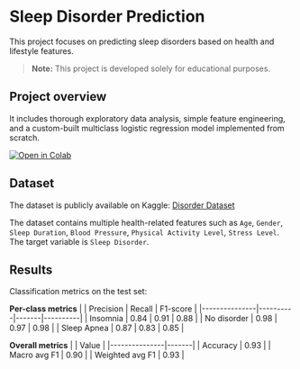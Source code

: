 # Sleep Disorder Prediction
This project focuses on predicting sleep disorders based on health and lifestyle features.  

> **Note:** This project is developed solely for educational purposes.

## Project overview
It includes thorough exploratory data analysis, simple feature engineering, and a custom-built multiclass logistic regression model implemented from scratch.  

[![Open in Colab](https://colab.research.google.com/assets/colab-badge.svg)](https://colab.research.google.com/github/kasim-04/sleep-disorder-prediction/blob/main/Sleep_Disorder_Prediction.ipynb)

## Dataset
The dataset is publicly available on Kaggle: [Disorder Dataset](https://www.kaggle.com/datasets/varishabatool/disorder)  

The dataset contains multiple health-related features such as `Age`, `Gender`, `Sleep Duration`, `Blood Pressure`, `Physical Activity Level`, `Stress Level`. The target variable is `Sleep Disorder`.

## Results
Classification metrics on the test set:

**Per-class metrics**
|               | Precision | Recall | F1-score |
|---------------|----------|-------|----------|
| Insomnia      | 0.84     | 0.91  | 0.88     |
| No disorder   | 0.98     | 0.97  | 0.98     |
| Sleep Apnea   | 0.87     | 0.83  | 0.85     |

**Overall metrics**
|               | Value |
|---------------|-------|
| Accuracy      | 0.93  |
| Macro avg F1  | 0.90  |
| Weighted avg F1 | 0.93 |